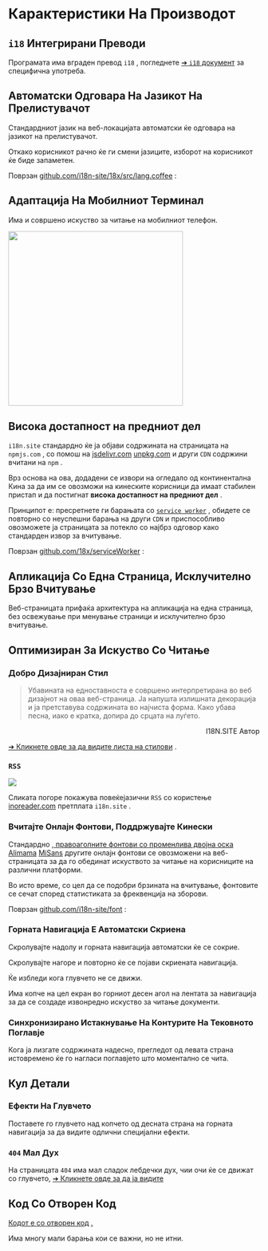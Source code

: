 # Карактеристики На Производот

## `i18` Интегрирани Преводи

Програмата има вграден превод `i18` , погледнете [➔ `i18` документ](/i18) за специфична употреба.

## Автоматски Одговара На Јазикот На Прелистувачот

Стандардниот јазик на веб-локацијата автоматски ќе одговара на јазикот на прелистувачот.

Откако корисникот рачно ќе ги смени јазиците, изборот на корисникот ќе биде запаметен.

Поврзан [github.com/i18n-site/18x/src/lang.coffee](https://github.com/i18n-site/18x/blob/main/src/lang.coffee) :

## Адаптација На Мобилниот Терминал

Има и совршено искуство за читање на мобилниот телефон.

<img src="//p.3ti.site/1721379497.avif" width="350px">

## <a rel=id href="#ha" id="ha"></a> Висока достапност на предниот дел

`i18n.site` стандардно ќе ја објави содржината на страницата на `npmjs.com` , со помош на [jsdelivr.com](//jsdelivr.com) [unpkg.com](//unpkg.com) и други `CDN` содржини вчитани на `npm` .

Врз основа на ова, додадени се извори на огледало од континентална Кина за да им се овозможи на кинеските корисници да имаат стабилен пристап и да постигнат **висока достапност на предниот дел** .

Принципот е: пресретнете ги барањата со [`service worker`](https://developer.mozilla.org/docs/Web/API/Service_Worker_API) , обидете се повторно со неуспешни барања на други `CDN` и приспособливо овозможете ја страницата за потекло со најбрз одговор како стандарден извор за вчитување.

Поврзан [github.com/18x/serviceWorker](https://github.com/i18n-site/18x/tree/main/serviceWorker) :

## Апликација Со Една Страница, Исклучително Брзо Вчитување

Веб-страницата прифаќа архитектура на апликација на една страница, без освежување при менување страници и исклучително брзо вчитување.

## Оптимизиран За Искуство Со Читање

### Добро Дизајниран Стил

> Убавината на едноставноста е совршено интерпретирана во веб дизајнот на оваа веб-страница.
> Ја напушта излишната декорација и ја претставува содржината во најчиста форма.
> Како убава песна, иако е кратка, допира до срцата на луѓето.

<p style="text-align:right">I18N.SITE Автор</p>

[➔ Кликнете овде за да видите листа на стилови](/i18n.site/md/styl) .

### `RSS`

![](//p.3ti.site/1725541085.avif)

Сликата погоре покажува повеќејазични `RSS` со користење [inoreader.com](//inoreader.com) претплата `i18n.site` .

### Вчитајте Онлајн Фонтови, Поддржувајте Кинески

Стандардно [, правоаголните фонтови со променлива двојна оска Alimama](https://www.iconfont.cn/fonts/detail?cnid=pOvFIr086ADR) [MiSans](https://hyperos.mi.com/font/zh/download/) другите онлајн фонтови се овозможени на веб-страницата за да го обединат искуството за читање на корисниците на различни платформи.

Во исто време, со цел да се подобри брзината на вчитување, фонтовите се сечат според статистиката за фреквенција на зборови.

Поврзан [github.com/i18n-site/font](https://github.com/i18n-site/font) :

### Горната Навигација Е Автоматски Скриена

Скролувајте надолу и горната навигација автоматски ќе се сокрие.

Скролувајте нагоре и повторно ќе се појави скриената навигација.

Ќе избледи кога глувчето не се движи.

Има копче на цел екран во горниот десен агол на лентата за навигација за да се создаде извонредно искуство за читање документи.

### Синхронизирано Истакнување На Контурите На Тековното Поглавје

Кога ја лизгате содржината надесно, прегледот од левата страна истовремено ќе го нагласи поглавјето што моментално се чита.

## Кул Детали

### Ефекти На Глувчето

Поставете го глувчето над копчето од десната страна на горната навигација за да видите одлични специјални ефекти.

### `404` Мал Дух

На страницата `404` има мал сладок лебдечки дух, чии очи ќе се движат со глувчето, [➔ Кликнете овде за да ја видите](/404)

## Код Со Отворен Код

[Кодот е со отворен код](/i18n.site/c/src) [.](//groups.google.com/u/2/g/i18n-site)

Има многу мали барања кои се важни, но не итни.